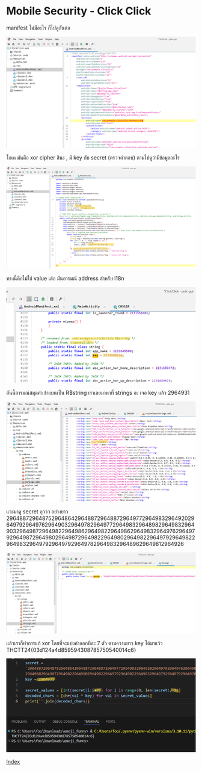 # Mobile Security - Click Click

manifest ไม่มีอะไร ก็ไปดูกันต่อ

![alt](1.png)

โอเค มันคือ xor cipher สินะ , มี key กับ secret (ตรวจคำตอบ) ตามไปดูว่ามีข้อมูลอะไร

![alt](2.png)

ทรงนี้คือไม่ใช่ value เด้อ มันอารมณ์ address สำหรับ i18n

![alt](3.png)

อันนี้อารมณ์สมุดคำ ข้างบนเป็น R$string เราเลยมาหาที่ strings อะ เจอ key แล้ว 2964931

![alt](4.png)

แวะมาดู secret อุววว อย่างยาว 29648872964875296486429648872964887296497729649832964920296497929649762964903296497829649772964983296489829649832964903296498729649822964986296498229649862964983296497629649792964987296498029649872964982296498029649822964979296498229649832964979296497929649782964983296489629649812964926

![alt](5.png)

แล้วเราก็ทำการแก้ xor โดยที่จะแบ่งคำออกทีละ 7 ตัว ตามความยาว key ได้มาแว้ว THCTT24{03d124a4d859594308785750540014c6}

![alt](6.png)

[Index](../)
